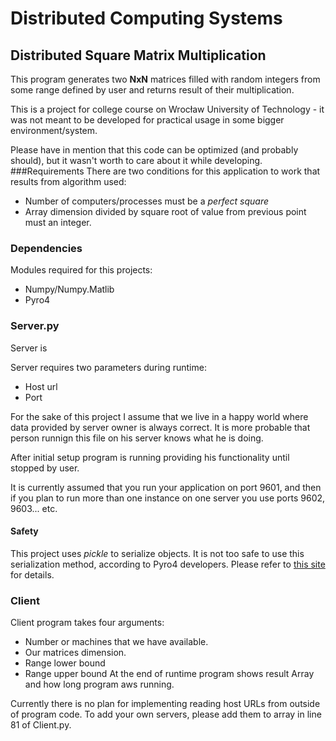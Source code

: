 # Distributed Computing Systems
## Distributed Square Matrix Multiplication
This program generates two **NxN** matrices filled with random integers from some range defined by user and returns result of their multiplication.

This is a project for college course on Wrocław University of Technology - it was not meant to be developed for practical usage in some bigger environment/system.

Please have in mention that this code can be optimized (and probably should), but it wasn't worth to care about it while developing. 
###Requirements
There are two conditions for this application to work that results from algorithm used:
* Number of computers/processes must be a *perfect square*
* Array dimension divided by square root of value from previous point must an integer.

### Dependencies
Modules required for this projects:
* Numpy/Numpy.Matlib
* Pyro4

### Server.py
Server is 

Server requires two parameters during runtime:
* Host url
* Port

For the sake of this project I assume that we live in a happy world where data provided by server owner is always correct. It is more probable that person runnign this file on his server knows what he is doing. 

After initial setup program is running providing his functionality until stopped by user.

It is currently assumed that you run your application on port 9601, and then if you plan to run more than one instance on one server you use ports 9602, 9603... etc.

#### Safety
This project uses *pickle* to serialize objects. It is not too safe to use this serialization method, according to Pyro4 developers. Please refer to [this site](https://pythonhosted.org/Pyro4/security.html) for details.

### Client
Client program takes four arguments:
* Number or machines that we have available.
* Our matrices dimension.
* Range lower bound
* Range upper bound
At the end of runtime program shows result Array and how long program aws running.

Currently there is no plan for implementing reading host URLs from outside of program code. To add your own servers, please add them to array in line 81 of Client.py.

